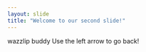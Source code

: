 ```yaml
---
layout: slide
title: "Welcome to our second slide!"
---
```

wazzlip buddy
Use the left arrow to go back!
